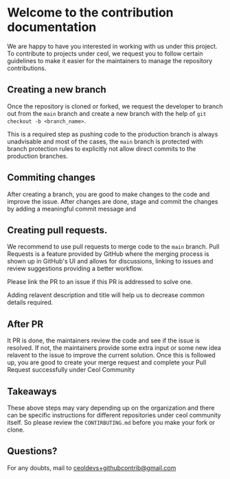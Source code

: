 # Welcome to the contribution documentation

We are happy to have you interested in working with us 
under this project. To contribute to projects under ceol,
we request you to follow certain guidelines to make it 
easier for the maintainers to manage the repository 
contributions.

## Creating a new branch

Once the repository is cloned or forked, we request the
developer to branch out from the `main` branch and create
a new branch with the help of `git checkout -b <branch_name>`.

This is a required step as pushing code to the production 
branch is always unadvisable and most of the cases, the 
`main` branch is protected with branch protection rules to 
explicitly not allow direct commits to the production 
branches.

## Commiting changes

After creating a branch, you are good to make changes to 
the code and improve the issue. After changes are done, 
stage and commit the changes by adding a meaningful commit 
message and 

## Creating pull requests.

We recommend to use pull requests to merge code to the 
`main` branch. Pull Requests is a feature provided by GitHub
where the merging process is shown up in GitHub's UI and 
allows for discussions, linking to issues and review 
suggestions providing a better workflow.

Please link the PR to an issue if this PR is addressed to 
solve one.

Adding relavent description and title will help us to 
decrease common details required.

## After PR

It PR is done, the maintainers review the code and see if
the issue is resolved. If not, the maintainers provide some
extra input or some new idea relavent to the issue to 
improve the current solution. Once this is followed up, you
are good to create your merge request and complete your 
Pull Request successfully under Ceol Community

## Takeaways

These above steps may vary depending up on the organization 
and there can be specific instructions for different 
repositories under ceol community itself. So please review 
the `CONTIRBUTING.md` before you make your fork or clone.

## Questions?

For any doubts, mail to ceoldevs+githubcontrib@gmail.com

